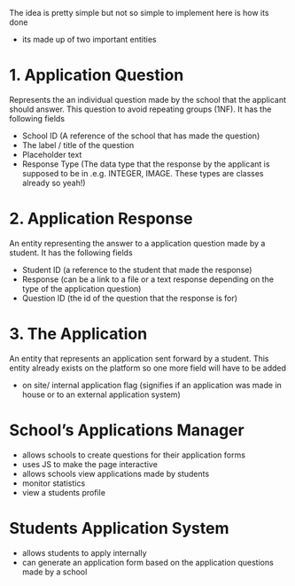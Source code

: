 The idea is pretty simple but not so simple to implement here is how its done

- its made up of two important entities

# 1. Application Question

Represents the an individual question made by the school that the applicant should answer. This question to avoid repeating groups (1NF). It has the following fields

- School ID (A reference of the school that has made the question)
- The label / title of the question
- Placeholder text
- Response Type (The data type that the response by the applicant is supposed to be in .e.g. INTEGER, IMAGE. These types are classes already so yeah!)

# 2. Application Response

An entity representing the answer to a application question made by a student. It has the following fields

- Student ID (a reference to the student that made the response)
- Response (can be a link to a file or a text response depending on the type of the application question)
- Question ID (the id of the question that the response is for)

# 3. The Application

An entity that represents an application sent forward by a student. This entity already exists on the platform so one more field will have to be added 

- on site/ internal application flag (signifies if an application was made in house or to an external application system)

# School’s Applications Manager

- allows schools to create questions for their application forms
- uses JS to make the page interactive
- allows schools view applications made by students
- monitor statistics
- view a students profile

# Students Application System

- allows students to apply internally
- can generate an application form based on the application questions made by a school
